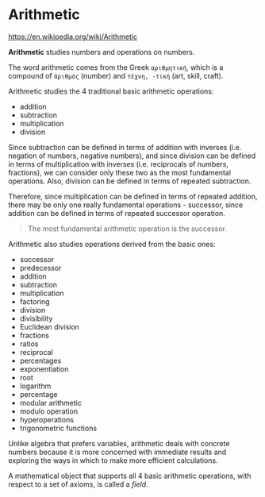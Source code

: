# Arithmetic

https://en.wikipedia.org/wiki/Arithmetic

**Arithmetic** studies numbers and operations on numbers.

The word arithmetic comes from the Greek `αριθμητική`, which is a compound of `ἀριθμός` (number) and `τέχνη, -τική` (art, skill, craft).

Arithmetic studies the 4 traditional basic arithmetic operations:
- addition
- subtraction
- multiplication
- division

Since subtraction can be defined in terms of addition with inverses (i.e. negation of numbers, negative numbers), and since division can be defined in terms of multiplication with inverses (i.e. reciprocals of numbers, fractions), we can consider only these two as the most fundamental operations. Also, division can be defined in terms of repeated subtraction.

Therefore, since multiplication can be defined in terms of repeated addition, there may be only one really fundamental operations - successor, since addition can be defined in terms of repeated successor operation.

> The most fundamental arithmetic operation is the successor.

Arithmetic also studies operations derived from the basic ones:
- successor
- predecessor
- addition
- subtraction
- multiplication
- factoring
- division
- divisibility
- Euclidean division
- fractions
- ratios
- reciprocal
- percentages
- exponentiation
- root
- logarithm
- percentage
- modular arithmetic
- modulo operation
- hyperoperations
- trigonometric functions

Unlike algebra that prefers variables, arithmetic deals with concrete numbers because it is more concerned with immediate results and exploring the ways in which to make more efficient calculations.


A mathematical object that supports all 4 basic arithmetic operations, with respect to a set of axioms, is called a *field*.
